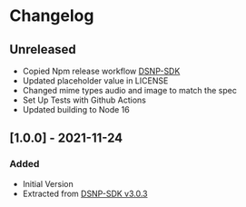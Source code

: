 # Changelog

## Unreleased
- Copied Npm release workflow [DSNP-SDK](https://github.com/LibertyDSNP/sdk-ts/tree/main/.github/workflows)
- Updated placeholder value in LICENSE
- Changed mime types audio and image to match the spec
- Set Up Tests with Github Actions
- Updated building to Node 16

## [1.0.0] - 2021-11-24
### Added
- Initial Version
- Extracted from [DSNP-SDK v3.0.3](https://github.com/LibertyDSNP/sdk-ts)